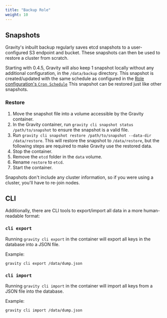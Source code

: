 ```yaml
---
title: "Backup Role"
weight: 10
---
```


## Snapshots

Gravity's inbuilt backup regularly saves etcd snapshots to a user-configured S3 endpoint and bucket. These snapshots can then be used to restore a cluster from scratch.

Starting with 0.4.5, Gravity will also keep 1 snapshot locally without any additional configuration, in the `/data/backup` directory.
This snapshot is created/updated with the same schedule as configured in the [Role configuration's `Cron Schedule`](./role_config.md#local-and-s3-related-settings)
This snapshot can be restored just like other snapshots.

### Restore

1. Move the snapshot file into a volume accessible by the Gravity container.
2. In the Gravity container, run `gravity cli snapshot status /path/to/snapshot` to ensure the snapshot is a valid file.
3. Run `gravity cli snapshot restore /path/to/snapshot --data-dir /data/restore`. This will restore the snapshot to `/data/restore`, but the following steps are required to make Gravity use the restored data.
4. Stop the container.
5. Remove the `etcd` folder in the `data` volume.
6. Rename `restore` to `etcd`.
7. Start the container.

Snapshots don't include any cluster information, so if you were using a cluster, you'll have to re-join nodes.

## CLI

Additionally, there are CLI tools to export/import all data in a more human-readable format:

### `cli export`

Running `gravity cli export` in the container will export all keys in the database into a JSON file.

Example:

```
gravity cli export /data/dump.json
```

### `cli import`

Running `gravity cli import` in the container will import all keys from a JSON file into the database.

Example:

```
gravity cli import /data/dump.json
```
